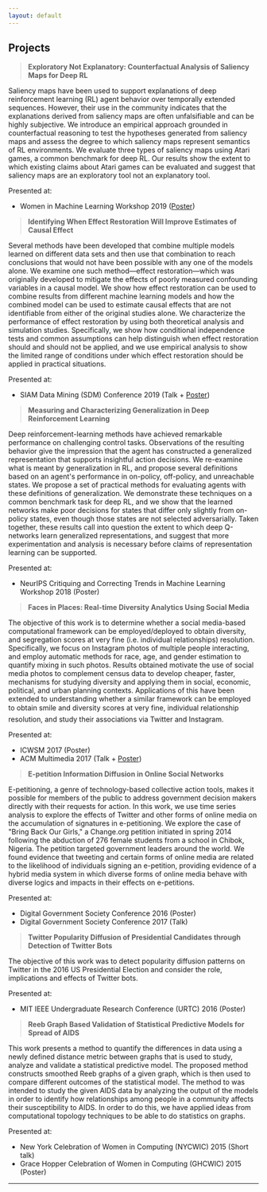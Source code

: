 ```yaml
---
layout: default
---
```


## Projects

> **Exploratory Not Explanatory: Counterfactual Analysis of Saliency Maps for Deep RL**

Saliency maps have been used to support explanations of deep reinforcement learning (RL) agent behavior over temporally extended sequences. However, their use in the community indicates that the explanations derived from saliency maps are often unfalsifiable and can be highly subjective. We introduce an empirical approach grounded in counterfactual reasoning to test the hypotheses generated from saliency maps and assess the degree to which saliency maps represent semantics of RL environments. We evaluate three types of saliency maps using Atari games, a common benchmark for deep RL. Our results show the extent to which existing claims about Atari games can be evaluated and suggest that saliency maps are an exploratory tool not an explanatory tool.

Presented at:
- Women in Machine Learning Workshop 2019 ([Poster](presentations/WiML2019_sm.pdf))

> **Identifying When Effect Restoration Will Improve Estimates of Causal Effect**

Several methods have been developed that combine multiple models learned on different data sets and then use that combination to reach conclusions that would not have been possible with any one of the models alone. We examine one such method—effect restoration—which was originally developed to mitigate the effects of poorly measured confounding variables in a causal model. We show how effect restoration can be used to combine results from different machine learning models and how the combined model can be used to estimate causal effects that are not identifiable from either of the original studies alone. We characterize the performance of effect restoration by using both theoretical analysis and simulation studies. Specifically, we show how conditional independence tests and common assumptions can help distinguish when effect restoration should and should not be applied, and we use empirical analysis to show the limited range of conditions under which effect restoration should be applied in practical situations.

Presented at:
- SIAM Data Mining (SDM) Conference 2019 (Talk + [Poster](presentations/SDM2019_effectres.pdf))

> **Measuring and Characterizing Generalization in Deep Reinforcement Learning**

Deep reinforcement-learning methods have achieved remarkable performance on challenging control tasks. Observations of the resulting behavior give the impression that the agent has constructed a generalized representation that supports insightful action decisions. We re-examine what is meant by generalization in RL, and propose several definitions based on an agent's performance in on-policy, off-policy, and unreachable states. We propose a set of practical methods for evaluating agents with these definitions of generalization. We demonstrate these techniques on a common benchmark task for deep RL, and we show that the learned networks make poor decisions for states that differ only slightly from on-policy states, even though those states are not selected adversarially. Taken together, these results call into question the extent to which deep Q-networks learn generalized representations, and suggest that more experimentation and analysis is necessary before claims of representation learning can be supported.

Presented at: 
- NeurIPS Critiquing and Correcting Trends in Machine Learning Workshop 2018 (Poster)

> **Faces in Places: Real-time Diversity Analytics Using Social Media**

The objective of this work is to determine whether a social media-based computational framework can be employed/deployed to obtain diversity, and segregation scores at very fine (i.e. individual relationships) resolution. Specifically, we focus on Instagram photos of multiple people interacting, and employ automatic methods for race, age, and gender estimation to quantify mixing in such photos. Results obtained motivate the use of social media photos to complement census data to develop cheaper, faster, mechanisms for studying diversity and applying them in social, economic, political, and urban planning contexts. Applications of this have been extended to understanding whether a similar framework can be employed to obtain smile and diversity scores at very fine, individual relationship resolution, and study their associations via Twitter and Instagram. 

Presented at:
- ICWSM 2017 (Poster)
- ACM Multimedia 2017 (Talk + [Poster](presentations/ACMMM17_diverse.pdf))


> **E-petition Information Diffusion in Online Social Networks** 

E-petitioning, a genre of technology-based collective action tools, makes it possible for members of the public to address government decision makers directly with their requests for action. In this work, we use time series analysis to explore the effects of Twitter and other forms of online media on the accumulation of signatures in e-petitioning. We explore the case of "Bring Back Our Girls," a Change.org petition initiated in spring 2014 following the abduction of 276 female students from a school in Chibok, Nigeria. The petition targeted government leaders around the world. We found evidence that tweeting and certain forms of online media are related to the likelihood of individuals signing an e-petition, providing evidence of a hybrid media system in which diverse forms of online media behave with diverse logics and impacts in their effects on e-petitions.

Presented at:
- Digital Government Society Conference 2016 (Poster)
- Digital Government Society Conference 2017 (Talk)


> **Twitter Popularity Diffusion of Presidential Candidates through Detection of Twitter Bots**

The objective of this work was to detect popularity diffusion patterns on Twitter in the 2016 US Presidential Election and consider the role, implications and effects of Twitter bots.

Presented at:
- MIT IEEE Undergraduate Research Conference (URTC) 2016 (Poster)


> **Reeb Graph Based Validation of Statistical Predictive Models for Spread of AIDS**

This work presents a method to quantify the differences in data using a newly defined distance metric between graphs that is used to study, analyze and validate a statistical predictive model. The proposed method constructs smoothed Reeb graphs of a given graph, which is then used to compare different outcomes of the statistical model. The method to was intended to study the given AIDS data by analyzing the output of the models in order to identify how relationships among people in a community affects their susceptibility to AIDS. In order to do this, we have applied ideas from computational topology techniques to be able to do statistics on graphs.

Presented at:
- New York Celebration of Women in Computing (NYCWIC) 2015 (Short talk)
- Grace Hopper Celebration of Women in Computing (GHCWIC) 2015 (Poster)

---